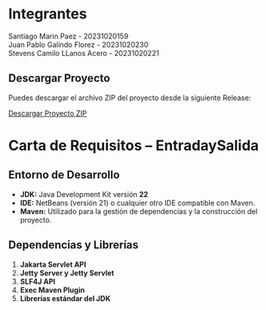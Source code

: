 # Integrantes

Santiago Marin Paez - 20231020159 <br>
Juan Pablo Galindo Florez - 20231020230 <br>
Stevens Camilo LLanos Acero - 20231020221 

## Descargar Proyecto

Puedes descargar el archivo ZIP del proyecto desde la siguiente Release:

[Descargar Proyecto ZIP](https://github.com/user-attachments/files/19515769/EntradaySalida.zip)

# Carta de Requisitos – EntradaySalida

## Entorno de Desarrollo

- **JDK:** Java Development Kit versión **22**
- **IDE:** NetBeans (versión 21) o cualquier otro IDE compatible con Maven.
- **Maven:** Utilizado para la gestión de dependencias y la construcción del proyecto.

## Dependencias y Librerías

1. **Jakarta Servlet API**
2. **Jetty Server y Jetty Servlet**
3. **SLF4J API**
4. **Exec Maven Plugin**
5. **Librerías estándar del JDK**

   
